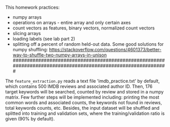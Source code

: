 This homework practices:
* numpy arrays
* operations on arrays - entire array and only certain axes
* count vectors as features, binary vectors, normalized count vectors
* slicing arrays
* loading labels (see lab part 2)
* splitting off a percent of random held-out data. Some good solutions for numpy shuffling:
https://stackoverflow.com/questions/4601373/better-way-to-shuffle-two-numpy-arrays-in-unison
#############################################################################################################

The `feature_extraction.py` reads a text file 'imdb_practice.txt' by default, which contains 500 IMDB reviews and associated author ID. Then, 176 target keywords will be searched, counted by review and stored in a numpy matrix. 
Few further steps will be implemented including: printing the most common words and associated counts, the keywords not found in reviews, total keywords counts, etc. 
Besides, the input dataset will be shuffled and splitted into training and validation sets, where the training/validation ratio is given (90% by default). 
